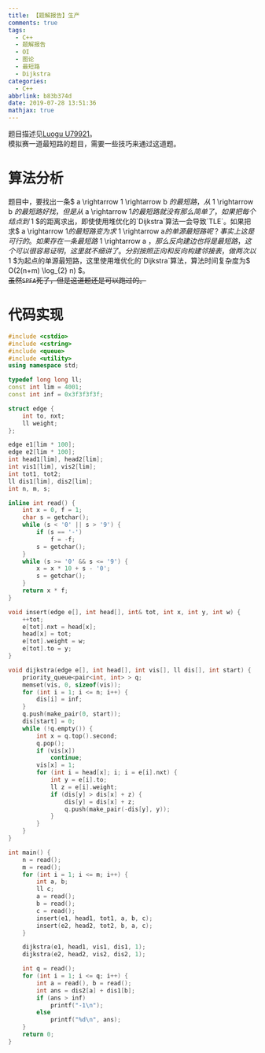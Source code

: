 ```yaml
---
title: 【题解报告】生产
comments: true
tags:
  - C++
  - 题解报告
  - OI
  - 图论
  - 最短路
  - Dijkstra
categories:
  - C++
abbrlink: b83b374d
date: 2019-07-28 13:51:36
mathjax: true
---
```

题目描述见[Luogu U79921](https://www.luogu.org/problem/U79921)。  
模拟赛一道最短路的题目，需要一些技巧来通过这道题。  
<!-- more -->
# 算法分析
题目中，要找出一条$ a \rightarrow 1 \rightarrow b $的最短路，从$ 1 \rightarrow b $的最短路好找，但是从$ a \rightarrow 1$的最短路就没有那么简单了，如果把每个结点到$ 1 $的距离求出，即使使用堆优化的`Dijkstra`算法一会导致`TLE`。如果把求$ a \rightarrow 1$的最短路变为求$ 1 \rightarrow a$的单源最短路呢？事实上这是可行的。如果存在一条最短路$ 1 \rightarrow a $，那么反向建边也将是最短路，这个可以很容易证明，这里就不细讲了。分别按照正向和反向构建邻接表，做两次以$ 1 $为起点的单源最短路，这里使用堆优化的`Dijkstra`算法，算法时间复杂度为$ O(2(n+m) \log_{2} n) $。  
~~虽然`SPFA`死了，但是这道题还是可以跑过的。~~

# 代码实现
```cpp
#include <cstdio>
#include <cstring>
#include <queue>
#include <utility>
using namespace std;

typedef long long ll;
const int lim = 4001;
const int inf = 0x3f3f3f3f;

struct edge {
    int to, nxt;
    ll weight;
};

edge e1[lim * 100];
edge e2[lim * 100];
int head1[lim], head2[lim];
int vis1[lim], vis2[lim];
int tot1, tot2;
ll dis1[lim], dis2[lim];
int n, m, s;

inline int read() {
    int x = 0, f = 1;
    char s = getchar();
    while (s < '0' || s > '9') {
        if (s == '-')
            f = -f;
        s = getchar();
    }
    while (s >= '0' && s <= '9') {
        x = x * 10 + s - '0';
        s = getchar();
    }
    return x * f;
}

void insert(edge e[], int head[], int& tot, int x, int y, int w) {
    ++tot;
    e[tot].nxt = head[x];
    head[x] = tot;
    e[tot].weight = w;
    e[tot].to = y;
}

void dijkstra(edge e[], int head[], int vis[], ll dis[], int start) {
    priority_queue<pair<int, int> > q;
    memset(vis, 0, sizeof(vis));
    for (int i = 1; i <= n; i++) {
        dis[i] = inf;
    }
    q.push(make_pair(0, start));
    dis[start] = 0;
    while (!q.empty()) {
        int x = q.top().second;
        q.pop();
        if (vis[x])
            continue;
        vis[x] = 1;
        for (int i = head[x]; i; i = e[i].nxt) {
            int y = e[i].to;
            ll z = e[i].weight;
            if (dis[y] > dis[x] + z) {
                dis[y] = dis[x] + z;
                q.push(make_pair(-dis[y], y));
            }
        }
    }
}

int main() {
    n = read();
    m = read();
    for (int i = 1; i <= m; i++) {
        int a, b;
        ll c;
        a = read();
        b = read();
        c = read();
        insert(e1, head1, tot1, a, b, c);
        insert(e2, head2, tot2, b, a, c);
    }

    dijkstra(e1, head1, vis1, dis1, 1);
    dijkstra(e2, head2, vis2, dis2, 1);

    int q = read();
    for (int i = 1; i <= q; i++) {
        int a = read(), b = read();
        int ans = dis2[a] + dis1[b];
        if (ans > inf)
            printf("-1\n");
        else
            printf("%d\n", ans);
    }
    return 0;
}
```
